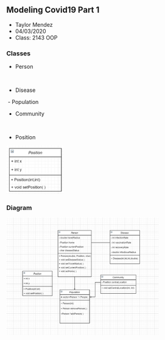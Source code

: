 ## Modeling Covid19 Part 1

- Taylor Mendez
- 04/03/2020
- Class: 2143 OOP

### Classes

- Person
<img src="" width="150">

- Disease
<img src="" width="150">
- Population
<img src="" width="150">

- Community
<img src="" width="150">

- Position
<img src="https://github.com/Taylor-Mendez/2143-OOP-Mendez/blob/master/Assignments/P03/position.PNG" width="150">

### Diagram
<img src="https://github.com/Taylor-Mendez/2143-OOP-Mendez/blob/master/Assignments/P03/modelingcovid19.PNG" width="400">
